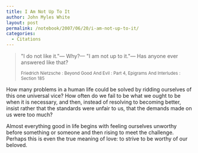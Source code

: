 ```yaml
---
title: I Am Not Up To It
author: John Myles White
layout: post
permalink: /notebook/2007/06/20/i-am-not-up-to-it/
categories:
  - Citations
---
```


<blockquote>
<p>"I do not like it."— Why?— "I am not up to it."— Has anyone ever answered like that?</p>

<small>Friedrich Nietzsche : Beyond Good And Evil : Part 4, Epigrams And Interludes : Section 185</small>
</blockquote>

How many problems in a human life could be solved by ridding ourselves of this one universal vice? How often do we fail to be what we ought to be when it is necessary, and then, instead of resolving to becoming better, insist rather that the standards were unfair to us, that the demands made on us were too much?

Almost everything good in life begins with feeling ourselves unworthy before something or someone and then rising to meet the challenge. Perhaps this is even the true meaning of love: to strive to be worthy of our beloved.
